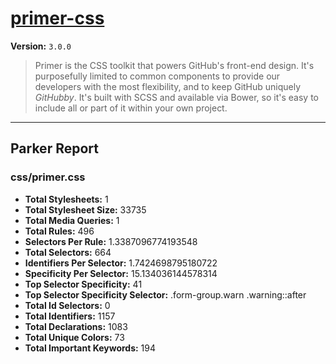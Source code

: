# [primer-css]( http://primercss.io )

**Version:** `3.0.0`

> Primer is the CSS toolkit that powers GitHub's front-end design. It's purposefully limited to common components to provide our developers with the most flexibility, and to keep GitHub uniquely *GitHubby*. It's built with SCSS and available via Bower, so it's easy to include all or part of it within your own project.

* * *

## Parker Report

### css/primer.css

- **Total Stylesheets:** 1
- **Total Stylesheet Size:** 33735
- **Total Media Queries:** 1
- **Total Rules:** 496
- **Selectors Per Rule:** 1.3387096774193548
- **Total Selectors:** 664
- **Identifiers Per Selector:** 1.7424698795180722
- **Specificity Per Selector:** 15.134036144578314
- **Top Selector Specificity:** 41
- **Top Selector Specificity Selector:** .form-group.warn .warning::after
- **Total Id Selectors:** 0
- **Total Identifiers:** 1157
- **Total Declarations:** 1083
- **Total Unique Colors:** 73
- **Total Important Keywords:** 194
